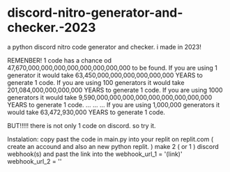 # discord-nitro-generator-and-checker.-2023
a python discord nitro code generator and checker. i made in 2023!

REMENBER!
1 code has a chance od 47,670,000,000,000,000,000,000,000,000 to be found.
If you are using 1 generator it would take 63,450,000,000,000,000,000,000 YEARS to generate 1 code.
If you are using 100 generators it would take 201,084,000,000,000,000 YEARS to generate 1 code.
If you are using 1000 generators it would take 9,590,000,000,000,000,000,000,000,000,000 YEARS to generate 1 code.
...
...
...
If you are using 1,000,000 generators it would take 63,472,930,000 YEARS to generate 1 code.

BUT!!!!!
there is not only 1 code on discord. so try it.

Instalation: copy past the code in main.py into your replit on replit.com ( create an accound and also an new python replit. )
make 2 ( or 1 ) discord webhook(s) and past the link into the 
webhook_url_1 = '(link)'
webhook_url_2 = ''
